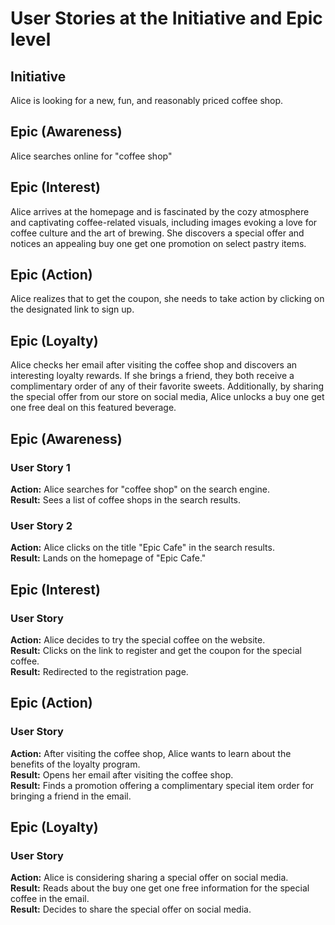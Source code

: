 # User Stories at the Initiative and Epic level

## Initiative
Alice is looking for a new, fun, and reasonably priced coffee shop.

## Epic (Awareness)
Alice searches online for "coffee shop"

## Epic (Interest)
Alice arrives at the homepage and is fascinated by the cozy atmosphere and captivating coffee-related visuals, including images evoking a love for coffee culture and the art of brewing. She discovers a special offer and notices an appealing buy one get one promotion on select pastry items.

## Epic (Action)
Alice realizes that to get the coupon, she needs to take action by clicking on the designated link to sign up.

## Epic (Loyalty)
Alice checks her email after visiting the coffee shop and discovers an interesting loyalty rewards. If she brings a friend, they both receive a complimentary order of any of their favorite sweets. Additionally, by sharing the special offer from our store on social media, Alice unlocks a buy one get one free deal on this featured beverage.

## Epic (Awareness)
### User Story 1
**Action:** Alice searches for "coffee shop" on the search engine.  
**Result:** Sees a list of coffee shops in the search results.

### User Story 2
**Action:** Alice clicks on the title "Epic Cafe" in the search results.  
**Result:** Lands on the homepage of "Epic Cafe."

## Epic (Interest)
### User Story
**Action:** Alice decides to try the special coffee on the website.  
**Result:** Clicks on the link to register and get the coupon for the special coffee.  
**Result:** Redirected to the registration page.

## Epic (Action)
### User Story
**Action:** After visiting the coffee shop, Alice wants to learn about the benefits of the loyalty program.  
**Result:** Opens her email after visiting the coffee shop.  
**Result:** Finds a promotion offering a complimentary special item order for bringing a friend in the email.

## Epic (Loyalty)
### User Story
**Action:** Alice is considering sharing a special offer on social media.  
**Result:** Reads about the buy one get one free information for the special coffee in the email.  
**Result:** Decides to share the special offer on social media.  
